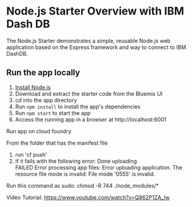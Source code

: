 # Node.js Starter Overview with IBM Dash DB

The Node.js Starter demonstrates a simple, reusable Node.js web application based on the Express framework and way to connect to IBM DashDB.

## Run the app locally

1. [Install Node.js][]
2. Download and extract the starter code from the Bluemix UI
3. cd into the app directory
4. Run `npm install` to install the app's dependencies
5. Run `npm start` to start the app
6. Access the running app in a browser at http://localhost:6001

[Install Node.js]: https://nodejs.org/en/download/


Run app on cloud foundry

From the folder that has the manifest file
1. run 'cf push'
2. If it fails with the following error:
Done uploading               
FAILED
Error processing app files: Error uploading application.
The resource file mode is invalid: File mode '0555' is invalid.

Run this command as sudo:
chmod -R 744 ./node_modules/*

Video Tutorial: https://www.youtube.com/watch?v=Q862P1ZA_Iw


